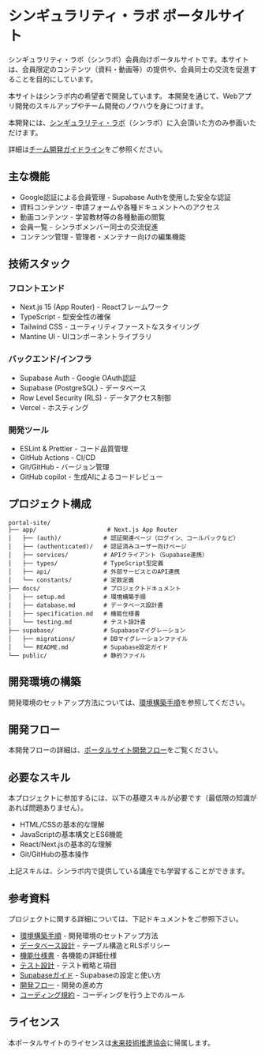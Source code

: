 # シンギュラリティ・ラボ ポータルサイト

シンギュラリティ・ラボ（シンラボ）会員向けポータルサイトです。本サイトは、会員限定のコンテンツ（資料・動画等）の提供や、会員同士の交流を促進することを目的にしています。

本サイトはシンラボ内の希望者で開発しています。
本開発を通じて、Webアプリ開発のスキルアップやチーム開発のノウハウを身につけます。

本開発には、[シンギュラリティ・ラボ](https://sinlab.future-tech-association.org/join/)（シンラボ）に入会頂いた方のみ参画いただけます。

詳細は[チーム開発ガイドライン](https://github.com/Singuralitylabs/team-development)をご参照ください。

## 主な機能

- Google認証による会員管理 - Supabase Authを使用した安全な認証
- 資料コンテンツ - 申請フォームや各種ドキュメントへのアクセス
- 動画コンテンツ - 学習教材等の各種動画の閲覧
- 会員一覧 - シンラボメンバー同士の交流促進
- コンテンツ管理 - 管理者・メンテナー向けの編集機能

## 技術スタック

### フロントエンド

- Next.js 15 (App Router) - Reactフレームワーク
- TypeScript - 型安全性の確保
- Tailwind CSS - ユーティリティファーストなスタイリング
- Mantine UI - UIコンポーネントライブラリ

### バックエンド/インフラ

- Supabase Auth - Google OAuth認証
- Supabase (PostgreSQL) - データベース
- Row Level Security (RLS) - データアクセス制御
- Vercel - ホスティング

### 開発ツール

- ESLint & Prettier - コード品質管理
- GitHub Actions - CI/CD
- Git/GitHub - バージョン管理
- GitHub copilot - 生成AIによるコードレビュー

## プロジェクト構成

```
portal-site/
├── app/                    # Next.js App Router
│   ├── (auth)/            # 認証関連ページ（ログイン、コールバックなど）
│   ├── (authenticated)/   # 認証済みユーザー向けページ
│   ├── services/          # APIクライアント（Supabase連携）
│   ├── types/             # TypeScript型定義
│   ├── api/               # 外部サービスとのAPI連携
│   └── constants/         # 定数定義
├── docs/                  # プロジェクトドキュメント
│   ├── setup.md           # 環境構築手順
│   ├── database.md        # データベース設計書
│   ├── specification.md   # 機能仕様書
│   └── testing.md         # テスト設計書
├── supabase/              # Supabaseマイグレーション
│   ├── migrations/        # DBマイグレーションファイル
│   └── README.md          # Supabase設定ガイド
└── public/                # 静的ファイル
```

## 開発環境の構築

開発環境のセットアップ方法については、[環境構築手順](docs/setup.md)を参照してください。

## 開発フロー

本開発フローの詳細は、[ポータルサイト開発フロー](https://github.com/Singuralitylabs/portal-site/wiki/%E3%83%9D%E3%83%BC%E3%82%BF%E3%83%AB%E3%82%B5%E3%82%A4%E3%83%88%E9%96%8B%E7%99%BA%E3%83%95%E3%83%AD%E3%83%BC)をご覧ください。

## 必要なスキル

本プロジェクトに参加するには、以下の基礎スキルが必要です（最低限の知識があれば問題ありません）。

- HTML/CSSの基本的な理解
- JavaScriptの基本構文とES6機能
- React/Next.jsの基本的な理解
- Git/GitHubの基本操作

上記スキルは、シンラボ内で提供している講座でも学習することができます。

## 参考資料

プロジェクトに関する詳細については、下記ドキュメントをご参照下さい。

- [環境構築手順](docs/setup.md) - 開発環境のセットアップ方法
- [データベース設計](docs/database.md) - テーブル構造とRLSポリシー
- [機能仕様書](docs/specification.md) - 各機能の詳細仕様
- [テスト設計](docs/testing.md) - テスト戦略と項目
- [Supabaseガイド](supabase/README.md) - Supabaseの設定と使い方
- [開発フロー](https://github.com/Singuralitylabs/portal-site/wiki/%E3%83%9D%E3%83%BC%E3%82%BF%E3%83%AB%E3%82%B5%E3%82%A4%E3%83%88%E9%96%8B%E7%99%BA%E3%83%95%E3%83%AD%E3%83%BC) - 開発の進め方
- [コーディング規約](https://github.com/Singuralitylabs/portal-site/wiki/%E3%82%B3%E3%83%BC%E3%83%87%E3%82%A3%E3%83%B3%E3%82%B0%E8%A6%8F%E7%B4%84) - コーディングを行う上でのルール

## ライセンス

本ポータルサイトのライセンスは[未来技術推進協会](https://future-tech-association.org/)に帰属します。
